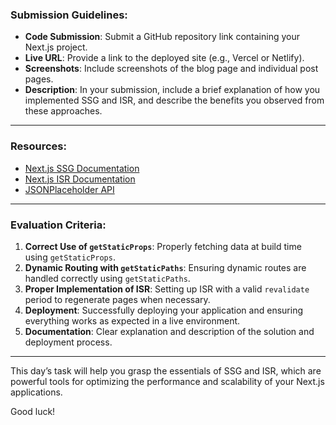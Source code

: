 
### **Submission Guidelines:**

- **Code Submission**: Submit a GitHub repository link containing your Next.js project.
- **Live URL**: Provide a link to the deployed site (e.g., Vercel or Netlify).
- **Screenshots**: Include screenshots of the blog page and individual post pages.
- **Description**: In your submission, include a brief explanation of how you implemented SSG and ISR, and describe the benefits you observed from these approaches.

---

### **Resources:**

- [Next.js SSG Documentation](https://nextjs.org/docs/basic-features/pages#static-generation-recommended)
- [Next.js ISR Documentation](https://nextjs.org/docs/basic-features/data-fetching/incremental-static-regeneration)
- [JSONPlaceholder API](https://jsonplaceholder.typicode.com/)

---

### **Evaluation Criteria:**
1. **Correct Use of `getStaticProps`**: Properly fetching data at build time using `getStaticProps`.
2. **Dynamic Routing with `getStaticPaths`**: Ensuring dynamic routes are handled correctly using `getStaticPaths`.
3. **Proper Implementation of ISR**: Setting up ISR with a valid `revalidate` period to regenerate pages when necessary.
4. **Deployment**: Successfully deploying your application and ensuring everything works as expected in a live environment.
5. **Documentation**: Clear explanation and description of the solution and deployment process.

---

This day’s task will help you grasp the essentials of SSG and ISR, which are powerful tools for optimizing the performance and scalability of your Next.js applications.

Good luck!
